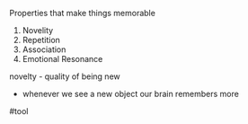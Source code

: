 Properties that make things memorable 
1. Novelity 
2. Repetition
3.  Association 
4. Emotional Resonance

novelty - quality of being new 
- whenever we see a new object our brain remembers more 

#tool
